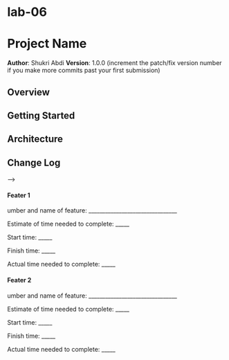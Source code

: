 # lab-06

# Project Name

**Author**: Shukri Abdi
**Version**: 1.0.0 (increment the patch/fix version number if you make more commits past your first submission)

## Overview
<!-- Provide a high level overview of what this application is and why you are building it, beyond the fact that it's an assignment for this class. (i.e. What's your problem domain?) -->

## Getting Started
<!-- What are the steps that a user must take in order to build this app on their own machine and get it running? -->

## Architecture
<!-- Provide a detailed description of the application design. What technologies (languages, libraries, etc) you're using, and any other relevant design information. -->

## Change Log
<!-- Use this area to document the iterative changes made to your application as each feature is successfully implemented. Use time stamps. Here's an examples:

01-01-2001 4:59pm - Application now has a fully-functional express server, with a GET route for the location resource.

## Credits and Collaborations
<!-- Give credit (and a link) to other people or resources that helped you build this application. -->
-->


#### Feater 1 #####
umber and name of feature: ________________________________

Estimate of time needed to complete: _____

Start time: _____

Finish time: _____

Actual time needed to complete: _____


#### Feater 2 #####
umber and name of feature: ________________________________

Estimate of time needed to complete: _____

Start time: _____

Finish time: _____

Actual time needed to complete: _____